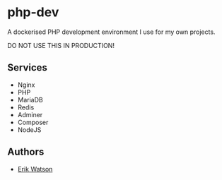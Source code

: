 # php-dev

A dockerised PHP development environment I use for my own projects.

DO NOT USE THIS IN PRODUCTION!


## Services

  + Nginx
  + PHP
  + MariaDB
  + Redis
  + Adminer
  + Composer
  + NodeJS


## Authors

 - [Erik Watson](mailto:erik@erikwatson.me)
